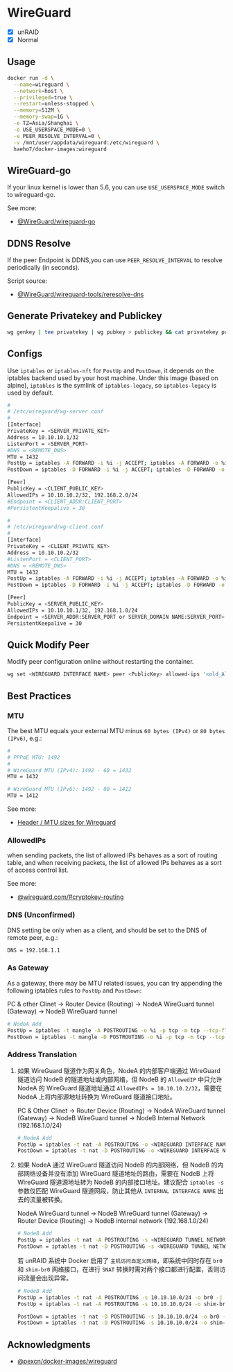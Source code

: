 # WireGuard

- [x] unRAID
- [x] Normal

## Usage

```sh
docker run -d \
  --name=wireguard \
  --network=host \
  --privileged=true \
  --restart=unless-stopped \
  --memory=512M \
  --memory-swap=1G \
  -e TZ=Asia/Shanghai \
  -e USE_USERSPACE_MODE=0 \
  -e PEER_RESOLVE_INTERVAL=0 \
  -v /mnt/user/appdata/wireguard:/etc/wireguard \
  haeho7/docker-images:wireguard
```

## WireGuard-go

If your linux kernel is lower than 5.6, you can use `USE_USERSPACE_MODE`  switch to wireguard-go.

See more:

- [@WireGuard/wireguard-go](https://github.com/WireGuard/wireguard-go)

## DDNS Resolve

If the peer Endpoint is DDNS,you can use `PEER_RESOLVE_INTERVAL` to resolve periodically (in seconds).

Script source:

- [@WireGuard/wireguard-tools/reresolve-dns](https://github.com/WireGuard/wireguard-tools/blob/master/contrib/reresolve-dns/reresolve-dns.sh)

## Generate Privatekey and Publickey

```sh
wg genkey | tee privatekey | wg pubkey > publickey && cat privatekey publickey
```

## Configs

Use `iptables` or `iptables-nft` for `PostUp` and `PostDown`, it depends on the iptables backend used by your host machine.
Under this image (based on alpine), `iptables` is the symlink of `iptables-legacy`, so `iptables-legacy` is used by default.

```sh
#
# /etc/wireguard/wg-server.conf
#
[Interface]
PrivateKey = <SERVER_PRIVATE_KEY>
Address = 10.10.10.1/32
ListenPort = <SERVER_PORT>
#DNS = <REMOTE_DNS>
MTU = 1432
PostUp = iptables -A FORWARD -i %i -j ACCEPT; iptables -A FORWARD -o %i -j ACCEPT
PostDown = iptables -D FORWARD -i %i -j ACCEPT; iptables -D FORWARD -o %i -j ACCEPT

[Peer]
PublicKey = <CLIENT_PUBLIC_KEY>
AllowedIPs = 10.10.10.2/32, 192.168.2.0/24
#Endpoint = <CLIENT_ADDR:CLIENT_PORT>
#PersistentKeepalive = 30

#
# /etc/wireguard/wg-client.conf
#
[Interface]
PrivateKey = <CLIENT_PRIVATE_KEY>
Address = 10.10.10.2/32
#ListenPort = <CLIENT_PORT>
#DNS = <REMOTE_DNS>
MTU = 1432
PostUp = iptables -A FORWARD -i %i -j ACCEPT; iptables -A FORWARD -o %i -j ACCEPT
PostDown = iptables -D FORWARD -i %i -j ACCEPT; iptables -D FORWARD -o %i -j ACCEPT

[Peer]
PublicKey = <SERVER_PUBLIC_KEY>
AllowedIPs = 10.10.10.1/32, 192.168.1.0/24
Endpoint = <SERVER_ADDR:SERVER_PORT or SERVER_DOMAIN NAME:SERVER_PORT>
PersistentKeepalive = 30
```

## Quick Modify Peer

Modify peer configuration online without restarting the container.

```sh
wg set <WIREGUARD INTERFACE NAME> peer <PublicKey> allowed-ips '<old_AllowedIPs, new_AllowedIPs>'
```

## Best Practices

### MTU

The best MTU equals your external MTU minus `60 bytes (IPv4)` or `80 bytes (IPv6)`, e.g.:

```sh
#
# PPPoE MTU: 1492
#
# WireGuard MTU (IPv4): 1492 - 60 = 1432
MTU = 1432

# WireGuard MTU (IPv6): 1492 - 80 = 1412
MTU = 1412
```

See more:

- [Header / MTU sizes for Wireguard](https://lists.zx2c4.com/pipermail/wireguard/2017-December/002201.html)

### AllowedIPs

when sending packets, the list of allowed IPs behaves as a sort of routing table, and when receiving packets, the list of allowed IPs behaves as a sort of access control list.

See more:

- [@wireguard.com/#cryptokey-routing](https://www.wireguard.com/#cryptokey-routing)

### DNS (Unconfirmed)

DNS setting be only when as a client, and should be set to the DNS of remote peer, e.g.:

```sh
DNS = 192.168.1.1
```

### As Gateway

As a gateway, there may be MTU related issues, you can try appending the following iptables rules to `PostUp` and `PostDown`:

PC & other Clinet -> Router Device (Routing) -> NodeA WireGuard tunnel (Gateway) -> NodeB WireGuard tunnel

```sh
# NodeA Add
PostUp = iptables -t mangle -A POSTROUTING -o %i -p tcp -m tcp --tcp-flags SYN,RST SYN -j TCPMSS --clamp-mss-to-pmtu
PostDown = iptables -t mangle -D POSTROUTING -o %i -p tcp -m tcp --tcp-flags SYN,RST SYN -j TCPMSS --clamp-mss-to-pmtu
```

### Address Translation

1. 如果 WireGuard 隧道作为网关角色，NodeA 的内部客户端通过 WireGuard 隧道访问 NodeB 的隧道地址或内部网络，但 NodeB 的 `AllowedIP` 中只允许 NodeA 的 WireGuard 隧道地址通过 `AllowedIPs = 10.10.10.2/32`，需要在 NodeA 上将内部源地址转换为 WireGuard 隧道接口地址。

    PC & Other Clinet -> Router Device (Routing) -> NodeA WireGuard tunnel (Gateway) -> NodeB WireGuard tunnel -> NodeB Internal Network (192.168.1.0/24)

    ```sh
    # NodeA Add
    PostUp = iptables -t nat -A POSTROUTING -o <WIREGUARD INTERFACE NAME> -j SNAT --to-source 10.10.10.2
    PostDown = iptables -t nat -D POSTROUTING -o <WIREGUARD INTERFACE NAME> -j SNAT --to-source 10.10.10.2
    ```

2. 如果 NodeA 通过 WireGuard 隧道访问 NodeB 的内部网络，但 NodeB 的内部网络设备并没有添加 WireGuard 隧道地址的路由，需要在 NodeB 上将 WireGuard 隧道源地址转为 NodeB 的内部接口地址。建议配合 `iptables -s` 参数仅匹配 WireGuard 隧道网段，防止其他从 `INTERNAL INTERFACE NAME` 出去的流量被转换。

    NodeA WireGuard tunnel -> NodeB WireGuard tunnel (Gateway) -> Router Device (Routing) -> NodeB internal network (192.168.1.0/24)

    ```sh
    # NodeB Add
    PostUp = iptables -t nat -A POSTROUTING -s <WIREGUARD TUNNEL NETWORK> -o <INTERNAL INTERFACE NAME> -j SNAT --to-source 192.168.1.10
    PostDown = iptables -t nat -D POSTROUTING -s <WIREGUARD TUNNEL NETWORK> -o <INTERNAL INTERFACE NAME> -j SNAT --to-source 192.168.1.10
    ```

    若 unRAID 系统中 Docker 启用了 `主机访问自定义网络`，即系统中同时存在 `br0` 和 `shim-br0` 网络接口，在进行 `SNAT` 转换时需对两个接口都进行配置，否则访问流量会出现异常。

    ```sh
    # NodeB Add
    PostUp = iptables -t nat -A POSTROUTING -s 10.10.10.0/24 -o br0 -j SNAT --to-source 192.168.1.10
    PostUp = iptables -t nat -A POSTROUTING -s 10.10.10.0/24 -o shim-br0 -j SNAT --to-source 192.168.1.10

    PostDown = iptables -t nat -D POSTROUTING -s 10.10.10.0/24 -o br0 -j SNAT --to-source 192.168.1.10
    PostDown = iptables -t nat -D POSTROUTING -s 10.10.10.0/24 -o shim-br0 -j SNAT --to-source 192.168.1.10
    ```

## Acknowledgments

- [@pexcn/docker-images/wireguard](https://github.com/pexcn/docker-images/tree/master/net/wireguard)
